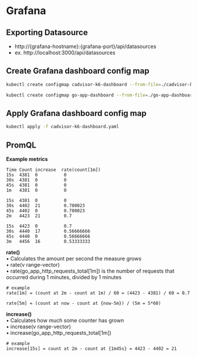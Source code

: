 # Grafana

## Exporting Datasource
- http://{grafana-hostname}:{grafana-port}/api/datasources
- ex. http://localhost:3000/api/datasources

## Create Grafana dashboard config map
``` bash
kubectl create configmap cadvisor-k6-dashboard --from-file=./cadvisor-k6-dashboard.json -n monitoring

kubectl create configmap go-app-dashboard --from-file=./go-app-dashboard.json -n monitoring
```

## Apply Grafana dashboard config map
``` bash
kubectl apply -f cadvisor-k6-dashboard.yaml
```

## PromQL
**Example metrics**
```
Time Count increase  rate(count[1m])
15s  4381  0          0
30s  4381  0          0
45s  4381  0          0
1m   4381  0          0

15s  4381  0          0
30s  4402  21         0.700023
45s  4402  0          0.700023
2m   4423  21         0.7

15s  4423  0          0.7
30s  4440  17         0.56666666
45s  4440  0          0.56666666
3m   4456  16         0.53333333
```

**rate()** \
• Calculates the amount per second the measure grows \
• rate(v range-vector) \
• rate(go_app_http_requests_total[1m]) is the number of requests that occurred during 1 minutes, divided by 1 minutes
```
# example
rate[1m] = (count at 2m - count at 1m) / 60 = (4423 - 4381) / 60 = 0.7

rate[5m] = (count at now - count at {now-5m}) / (5m = 5*60)
```

**increase()** \
• Calculates how much some counter has grown \
• increase(v range-vector) \
• increase(go_app_http_requests_total[1m])
```
# example
increase[15s] = count at 2m - count at {1m45s} = 4423 - 4402 = 21
```